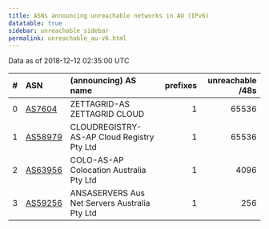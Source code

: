 ```yaml
---
title: ASNs announcing unreachable networks in AU (IPv6)
datatable: true
sidebar: unreachable_sidebar
permalink: unreachable_au-v6.html
---
```


Data as of 2018-12-12 02:35:00 UTC


<div class="datatable-begin"></div>

|   # | ASN                                    | (announcing) AS name                          |   prefixes |   unreachable /48s |
|----:|:---------------------------------------|:----------------------------------------------|-----------:|-------------------:|
|   0 | [AS7604](unreachable_AS7604-v6.html)   | ZETTAGRID-AS ZETTAGRID CLOUD                  |          1 |              65536 |
|   1 | [AS58979](unreachable_AS58979-v6.html) | CLOUDREGISTRY-AS-AP Cloud Registry Pty Ltd    |          1 |              65536 |
|   2 | [AS63956](unreachable_AS63956-v6.html) | COLO-AS-AP Colocation Australia Pty Ltd       |          1 |               4096 |
|   3 | [AS59256](unreachable_AS59256-v6.html) | ANSASERVERS Aus Net Servers Australia Pty Ltd |          1 |                256 |

<div class="datatable-end"></div>